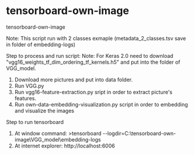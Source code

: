 # tensorboard-own-image
tensorboard-own-image

Note: This script run with 2 classes exmaple (metadata_2_classes.tsv save in folder of embedding-logs)

Step to process and run script:
Note: For Keras 2.0 need to download "vgg16_weights_tf_dim_ordering_tf_kernels.h5" and put into the folder of VGG_model.
1. Download more pictures and put into data folder.
2. Run VGG.py
3. Run vgg16-feature-extraction.py sript in order to extract picture's features. 
4. Run own-data-embedding-visualization.py script in order to embedding and visualize the images

Step to run tensorboard
1. At window command: >tensorboard --logdir=C:\tensorboard-own-image\VGG_model\embedding-logs
2. At internet explorer: http://localhost:6006

